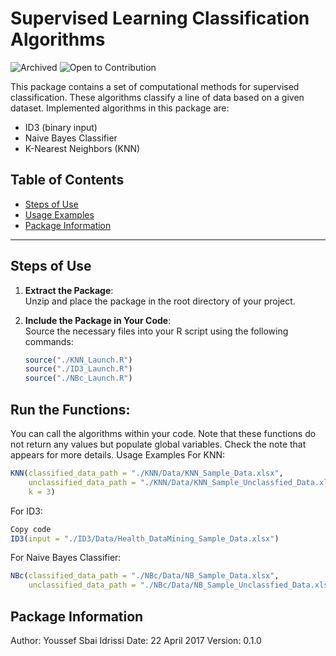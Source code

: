# Supervised Learning Classification Algorithms

![Archived](https://img.shields.io/badge/Status-Archived-red) ![Open to Contribution](https://img.shields.io/badge/Contributions-Open-green)

This package contains a set of computational methods for supervised classification. These algorithms classify a line of data based on a given dataset. Implemented algorithms in this package are:

- ID3 (binary input)
- Naive Bayes Classifier
- K-Nearest Neighbors (KNN)

## Table of Contents
- [Steps of Use](#steps-of-use)
- [Usage Examples](#usage-examples)
- [Package Information](#package-information)

---
## Steps of Use

1. **Extract the Package**:  
   Unzip and place the package in the root directory of your project.

2. **Include the Package in Your Code**:  
   Source the necessary files into your R script using the following commands:  
   ```R
   source("./KNN_Launch.R")
   source("./ID3_Launch.R")
   source("./NBc_Launch.R")
   ```

## Run the Functions:
You can call the algorithms within your code. Note that these functions do not return any values but populate global variables. Check the note that appears for more details.
Usage Examples
For KNN:
```R
KNN(classified_data_path = "./KNN/Data/KNN_Sample_Data.xlsx", 
    unclassified_data_path = "./KNN/Data/KNN_Sample_Unclassfied_Data.xlsx", 
    k = 3)
```
For ID3:
```R
Copy code
ID3(input = "./ID3/Data/Health_DataMining_Sample_Data.xlsx")
```
For Naive Bayes Classifier:
```R
NBc(classified_data_path = "./NBc/Data/NB_Sample_Data.xlsx", 
    unclassified_data_path = "./NBc/Data/NB_Sample_Unclassfied_Data.xlsx")
```
## Package Information
Author: Youssef Sbai Idrissi
Date: 22 April 2017
Version: 0.1.0
